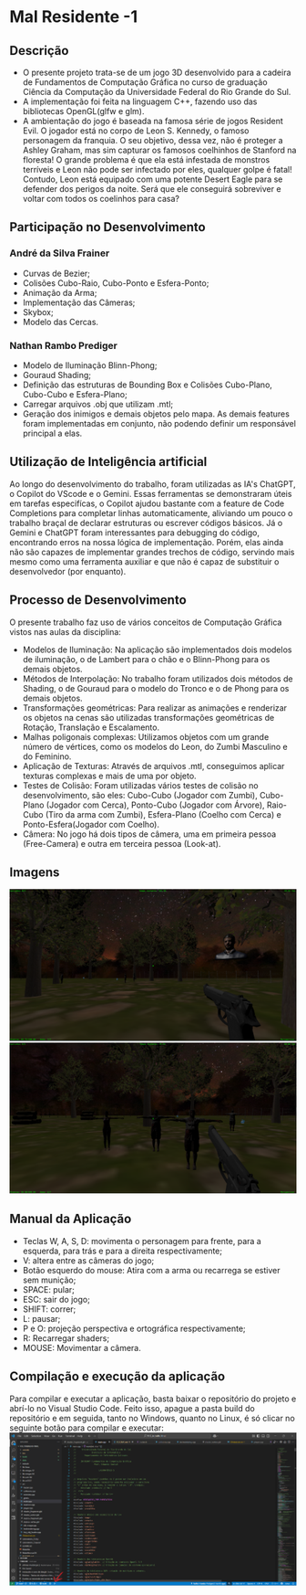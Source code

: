 # Mal Residente -1
## Descrição
- O presente projeto trata-se de um jogo 3D desenvolvido para a cadeira de Fundamentos de Computação Gráfica no curso de graduação Ciência da Computação da Universidade Federal do Rio Grande do Sul.
- A implementação foi feita na linguagem C++, fazendo uso das bibliotecas OpenGL(glfw e glm).
- A ambientação do jogo é baseada na famosa série de jogos Resident Evil. O jogador está no corpo de Leon S. Kennedy, o famoso personagem da franquia. O seu objetivo, dessa vez, não é proteger a Ashley Graham, mas sim capturar os famosos coelhinhos de Stanford na floresta! O grande problema é que ela está infestada de monstros terríveis e Leon não pode ser infectado por eles, qualquer golpe é fatal! Contudo, Leon está equipado com uma potente Desert Eagle para se defender dos perigos da noite. Será que ele conseguirá sobreviver e voltar com todos os coelinhos para casa?
## Participação no Desenvolvimento 
### André da Silva Frainer
- Curvas de Bezier;
- Colisões Cubo-Raio, Cubo-Ponto e Esfera-Ponto;
- Animação da Arma;
- Implementação das Câmeras;
- Skybox;
- Modelo das Cercas.
### Nathan Rambo Prediger
- Modelo de Iluminação Blinn-Phong;
- Gouraud Shading;
- Definição das estruturas de Bounding Box e Colisões Cubo-Plano, Cubo-Cubo e Esfera-Plano;
- Carregar arquivos .obj que utilizam .mtl;
- Geração dos inimigos e demais objetos pelo mapa.
As demais features foram implementadas em conjunto, não podendo definir um responsável principal a elas.
## Utilização de Inteligência artificial 
Ao longo do desenvolvimento do trabalho, foram utilizadas as IA's ChatGPT, o Copilot do VScode e o Gemini. Essas ferramentas se demonstraram úteis em tarefas especifícas, o Copilot ajudou bastante com a feature de Code Completions para completar linhas automaticamente, aliviando um pouco o trabalho braçal de declarar estruturas ou escrever códigos básicos. Já o Gemini e ChatGPT foram interessantes para debugging do código, encontrando erros na nossa lógica de implementação. Porém, elas ainda não são capazes de implementar grandes trechos de código, servindo mais mesmo como uma ferramenta auxiliar e que não é capaz de substituir o desenvolvedor (por enquanto).
## Processo de Desenvolvimento 
O presente trabalho faz uso de vários conceitos de Computação Gráfica vistos nas aulas da disciplina:
- Modelos de Iluminação: Na aplicação são implementados dois modelos de iluminação, o de Lambert para o chão e o Blinn-Phong para os demais objetos.
- Métodos de Interpolação: No trabalho foram utilizados dois métodos de Shading, o de Gouraud para o modelo do Tronco e o de Phong para os demais objetos.
- Transformações geométricas: Para realizar as animações e renderizar os objetos na cenas são utilizadas transformações geométricas de Rotação, Translação e Escalamento.
- Malhas poligonais complexas: Utilizamos objetos com um grande número de vértices, como os modelos do Leon, do Zumbi Masculino e do Feminino.
- Aplicação de Texturas: Através de arquivos .mtl, conseguimos aplicar texturas complexas e mais de uma por objeto. 
- Testes de Colisão: Foram utilizadas vários testes de colisão no desenvolvimento, são eles: Cubo-Cubo (Jogador com Zumbi), Cubo-Plano (Jogador com Cerca), Ponto-Cubo (Jogador com Árvore), Raio-Cubo (Tiro da arma com Zumbi), Esfera-Plano (Coelho com Cerca) e Ponto-Esfera(Jogador com Coelho).
- Câmera: No jogo há dois tipos de câmera, uma em primeira pessoa (Free-Camera) e outra em terceira pessoa (Look-at). 
## Imagens
![Imagem 1](data/gameplays_images/foto1.png)
![Imagem 2](data/gameplays_images/foto2.png)
## Manual da Aplicação
- Teclas W, A, S, D: movimenta o personagem para frente, para a esquerda, para trás e para a direita respectivamente;
- V: altera entre as câmeras do jogo;
- Botão esquerdo do mouse: Atira com a arma ou recarrega se estiver sem munição;
- SPACE: pular;
- ESC: sair do jogo;
- SHIFT: correr;
- L: pausar;
- P e O: projeção perspectiva e ortográfica respectivamente;
- R: Recarregar shaders;
- MOUSE: Movimentar a câmera.
## Compilação e execução da aplicação
Para compilar e executar a aplicação, basta baixar o repositório do projeto e abrí-lo no Visual Studio Code. Feito isso, apague a pasta build do repositório e em seguida, tanto no Windows, quanto no Linux, é só clicar no seguinte botão para compilar e executar:
![Imagem 3](data/gameplays_images/tutorial.png)

